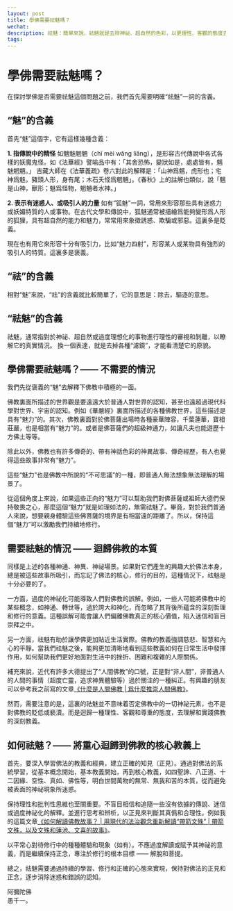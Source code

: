 ```yaml
---
layout: post
title: 學佛需要祛魅嗎？
wechat: 
description: 祛魅：簡單來說，祛魅就是去除神祕、超自然的色彩，以更理性、客觀的態度去看待事物。那麼學佛需要祛魅嗎？不一定，如果認爲佛教有魅力，可以鼓勵我們持續修行，那就不需要。反之，如果被神祕、神異的事情所吸引而忘記了學佛的本質，那就十分需要祛魅了。
tags:
---
```


# 學佛需要祛魅嗎？

在探討學佛是否需要祛魅這個問題之前，我們首先需要明確“祛魅”一詞的含義。

## “魅”的含義
首先“魅”這個字，它有這樣幾種含義：

**1. 指傳說中的精怪**
如魑魅魍魎（chī mèi wǎng liǎng），是形容古代傳說中各式各樣的妖魔鬼怪。如《法華經》譬喻品中有：「其舍恐怖，變狀如是，處處皆有，魑魅魍魎。」
吉藏大師在《法華義疏》卷六對此的解釋是：「山神爲魑，虎形也；宅神爲魅，豬頭人形，身有尾；木石夭怪爲魍魎」。《春秋》上的註解也類似，說「魑是山神，獸形；魅爲怪物，魍魎者水神。」

**2. 表示有迷惑人、或吸引人的力量**
如有“狐魅”一詞，常用來形容那些具有迷惑力或妖媚特質的人或事物。在古代文學和傳說中，狐魅通常被描繪爲能夠變形爲人形的狐狸，具有超自然的能力和魅力，常常用來象徵誘惑、欺騙或邪惡。這裏多是貶義。

現在也有用它來形容十分有吸引力，比如“魅力四射”，形容某人或某物具有強烈的吸引人的特質。這裏多是褒義。

## “祛”的含義

相對“魅”來說，“祛”的含義就比較簡單了，它的意思是：除去，驅逐的意思。

## “祛魅”的含義

祛魅，通常指對於神祕、超自然或過度理想化的事物進行理性的審視和剝離，以瞭解它的真實情況。
換一個表達，就是去掉各種“濾鏡”，才能看清楚它的原貌。

## 學佛需要祛魅嗎？—— 不需要的情況

我們先從褒義的“魅”去解釋下佛教中積極的一面。

佛教裏面所描述的世界觀是要遠遠大於普通人對世界的認知，甚至也遠超過現代科學對世界、宇宙的認知。例如《華嚴經》裏面所描述的各種佛教世界，這些描述是具有“魅力”的。其次，佛教裏面對於佛菩薩出場時各種豪華陣容，千葉蓮華，寶相莊嚴，也是相當有“魅力”的。或者是佛菩薩們的超級神通力，如讓凡夫也能遊歷十方佛土等等。

除此以外，佛教也有許多傳奇的、帶有神話色彩的神異故事、傳奇經歷，有人也覺得這些故事非常有“魅力”。

這些“魅力”也是佛教中所說的“不可思議”的一種，即普通人無法想象無法理解的場景了。

從這個角度上來說，如果這些正向的“魅力”可以幫助我們對佛菩薩或祖師大德們保持敬畏之心，那麼這個“魅力”就是如理如法的，無需祛魅了。畢竟，對於我們普通人來說，想要親身體驗這些佛菩薩的境界是有相當遠的距離了。所以，保持這個“魅力”可以激勵我們持續地修行。

## 需要祛魅的情況 —— 迴歸佛教的本質

同樣是上述的各種神通、神異、神祕場景。如果對它們產生的興趣大於佛法本身，總是被這些故事所吸引，而忘記了佛法的核心，修行的目的，這種情況下，祛魅是十分必要的了。

一方面，過度的神祕化可能導致人們對佛教的誤解。例如，一些人可能將佛教中的某些概念，如神通、轉世等，過於誇大和神化，而忽略了其背後所蘊含的深刻哲理和修行的意義。這種誤解可能會讓人們偏離佛教真正的核心價值，陷入迷信和盲目崇拜之中。

另一方面，祛魅有助於讓學佛更加貼近生活實際。佛教的教義強調慈悲、智慧和內心的平靜。當我們祛魅之後，能夠更加清晰地看到這些教義如何在日常生活中發揮作用，如何幫助我們更好地面對生活中的挫折、困難和複雜的人際關係。

補充來說，近代有許多大德提出了“人間佛教”的口號，正是對“非人間”，非普通人的人間的事情（超度亡靈，追求神異體驗等）過於關注的一種糾正。有興趣的朋友可以參考我之前寫的文章[《什麼是人間佛教 \| 爲什麼推崇人間佛教》](https://mp.weixin.qq.com/s/2UdxLpMr2_t1Db6ZadvXVg)。

然而，需要注意的是，這裏的祛魅並不意味着否定佛教中的一切神祕元素，也不是對佛教的貶低或褻瀆。而是迴歸一種理性、客觀和尊重的態度，去理解和實踐佛教的深刻教義。

## 如何祛魅？—— 將重心迴歸到佛教的核心教義上

首先，要深入學習佛法的教義和經典，建立正確的知見（正見）。通過對佛法的系統學習，從基本概念開始，基本教義開始，再到核心教義，如四聖諦、八正道、十二因緣、空性、真如、佛性等，明白世間萬物的無常、無我和苦的本質，從而避免被表面的神祕現象所迷惑。

保持理性和批判性思維也至關重要。不盲目相信和追隨一些沒有依據的傳說、迷信或過度神祕化的解釋。並進行思考和辨析，以正見來判斷其真僞和合理性。例如我的這篇文章[《如何解讀佛教故事？ \| 用現代的法治觀念重新解讀“帶箭文殊” \| 帶箭文殊，以及文殊和蓮池、文喜的故事》](https://mp.weixin.qq.com/s/DuWyNDeBTQDaZ8HtPZSgUQ)。

以平常心對待修行中的種種體驗和現象（如有）。不應過度解讀或賦予其神祕的意義，而是繼續保持正念，專注於修行的根本目標 —— 解脫和菩提。

總之，祛魅需要通過持續的學習、修行和正確的心態來實現，保持對佛法的正見和正念，逐步消除迷惑和錯誤的認知。


阿彌陀佛<br>
愚千一。

